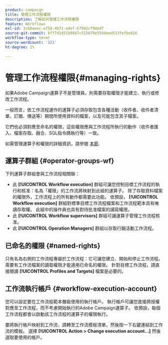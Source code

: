 ```yaml
---
product: campaign
title: 管理工作流程權限
description: 了解如何管理工作流程權限
feature: Workflows
exl-id: 3cb8aeec-e758-4b71-adef-67942cf9ded7
source-git-commit: bff7d1d51b9847c515670e5594eed513fefbe816
workflow-type: tm+mt
source-wordcount: '321'
ht-degree: 1%

---
```


# 管理工作流程權限{#managing-rights}



如果Adobe Campaign運算子不是管理員，則需要存取權限才能建立、執行或修改工作流程。

一般而言，依工作流程運作的運算子必須存取包含各種活動（收件者、收件者清單、訂閱、傳送等）期間所使用資料的檔案，以及可能包含其子檔案。

它們也必須對應至命名的權限，這些權限應與工作流程所執行的動作（收件者匯入、檔案存取、融合、SQL指令碼執行等）一致。

如需管理運算子和權限的詳細資訊，請參閱 [本節](../../v8/start/gs-permissions.md).

## 運算子群組 {#operator-groups-wf}

下列運算子群組會與工作流程相關聯：

* 此 **[!UICONTROL Workflow execution]** 群組可讓您控制目標工作流程的執行和核准：名為「權限」的工作流將映射到此組的運算子。 除了存取資料檔案的權限外，工作流程上的所有動作都需要此功能。 依預設， **[!UICONTROL Workflow execution]** 群組對標準目標工作流程檔案和工作流程範本具有唯讀存取權。 此組中的操作員也具有對待批准檔案的讀寫權限。
* 此 **[!UICONTROL Workflow supervisors]** 群組可讓運算子管理工作流程核准。
* 此 **[!UICONTROL Operation Managers]** 群組以存取行銷活動工作流程。

## 已命名的權限 {#named-rights}

只有名為右側的工作流程專屬於工作流程：它可讓您建立、開始和停止工作流程。 需要有工作流檔案的讀取權限才能適用已命名的權限。 針對目標工作流程，請直接閱讀 **[!UICONTROL Profiles and Targets]** 檔案是必要的。

## 工作流執行帳戶 {#workflow-execution-account}

您可以設定要在工作流程範本層級使用的執行帳戶。 執行帳戶可讓您直接將授權對應至工作流程，而不考慮開始執行的Adobe Campaign運算子。 依預設，每個工作流程都會以啟動該工作流程的運算子的權限執行。

要將執行帳戶映射到工作流，請轉至工作流模板清單，然後按一下右鍵連結到工作流的模板。 選擇 **[!UICONTROL Action > Change execution account...]** 然後選取要使用的帳戶。
